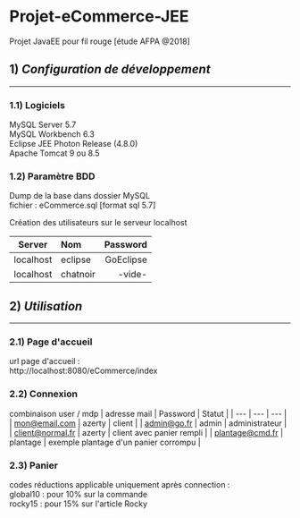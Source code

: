 # Projet-eCommerce-JEE  
Projet JavaEE pour fil rouge [étude AFPA @2018]

## 1) *Configuration de développement*
-----------
### 1.1) Logiciels

MySQL Server 5.7    
MySQL Workbench 6.3     
Eclipse JEE Photon Release (4.8.0)  
Apache Tomcat 9 ou 8.5     

### 1.2) Paramètre BDD

Dump de la base dans dossier MySQL  
fichier : eCommerce.sql [format sql 5.7]

Création des utilisateurs sur le serveur localhost  

| Server   | Nom  | Password |
| --- | :---| ---: |
| localhost  | eclipse  | GoEclipse |
| localhost | chatnoir | -vide- |

## 2) *Utilisation*
-----------
### 2.1) Page d'accueil

url page d'accueil :    
http://localhost:8080/eCommerce/index

### 2.2) Connexion

combinaison user / mdp
| adresse mail    | Password | Statut |
| --- | --- | --- |
| mon@email.com  | azerty | client |
| admin@go.fr | admin | administrateur |
| client@normal.fr | azerty | client avec panier rempli |
| plantage@cmd.fr | plantage | exemple plantage d'un panier corrompu |


### 2.3) Panier

codes réductions applicable uniquement après connection :  
global10 : pour 10% sur la commande     
rocky15 : pour 15% sur l'article Rocky  


